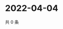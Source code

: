 # 2022-04-04

共 0 条

<!-- BEGIN WEIBO -->
<!-- 最后更新时间 Mon Apr 04 2022 22:15:04 GMT+0800 (China Standard Time) -->

<!-- END WEIBO -->
